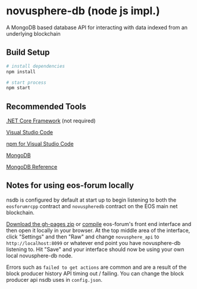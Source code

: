 # novusphere-db (node js impl.)

 A MongoDB based database API for interacting with data indexed from an underlying blockchain

## Build Setup 

 ``` bash
# install dependencies
npm install

# start process
npm start
``` 

## Recommended Tools

[.NET Core Framework](https://www.microsoft.com/net/download/) (not required)

[Visual Studio Code](https://code.visualstudio.com/)

[npm for Visual Studio Code](https://marketplace.visualstudio.com/items?itemName=eg2.vscode-npm-script)

[MongoDB](https://www.mongodb.com/)

[MongoDB Reference](https://docs.mongodb.com/manual/reference/)

## Notes for using eos-forum locally

nsdb is configured by default at start up to begin listening to both the `eosforumrcpp` contract and `novuspheredb` contract on the EOS main net blockchain.

[Download the gh-pages zip](https://github.com/Novusphere/eos-forum/tree/gh-pages) or [compile](https://github.com/Novusphere/eos-forum) eos-forum's front end interface and then open it locally in your browser. At the top middle area of the interface, click "Settings" and then "Raw" and change `novusphere_api` to `http://localhost:8099` or whatever end point you have novusphere-db listening to. Hit "Save" and your interface should now be using your own local novusphere-db node.

Errors such as `failed to get actions` are common and are a result of the block producer history API timing out / failing. You can change the block producer api nsdb uses in `config.json`.





